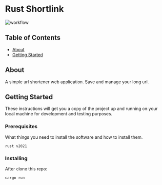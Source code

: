 # Rust Shortlink

![workflow](https://github.com/sugidaffection/rust-shortlink/actions/workflows/rust.yml/badge.svg)

## Table of Contents

- [About](#about)
- [Getting Started](#getting_started)

## About <a name = "about"></a>

A simple url shortener web application. Save and manage your long url.

## Getting Started <a name = "getting_started"></a>

These instructions will get you a copy of the project up and running on your local machine for development and testing purposes.

### Prerequisites

What things you need to install the software and how to install them.

```
rust v2021
```

### Installing

After clone this repo:


```
cargo run
```

